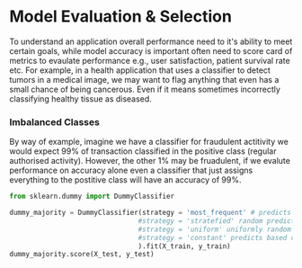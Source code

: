 # Model Evaluation & Selection

To understand an application overall performance need to it's ability to meet certain goals, while model accuracy is important often need to score card of metrics to 
evaulate performance e.g., user satisfaction, patient survival rate etc. For example, in a health application that uses a classifier to detect tumors in a medical image, 
we may want to flag anything that even has a small chance of being cancerous. Even if it means sometimes incorrectly classifying healthy tissue as diseased.

### Imbalanced Classes

By way of example, imagine we have a classifier for fraudulent actitivity we would expect 99% of transaction classified in the positive class (regular authorised 
activity). However, the other 1% may be fruadulent, if we evalute performance on accuracy alone even a classifier that just assigns everything to the postitive class 
will have an accuracy of 99%.

```python
from sklearn.dummy import DummyClassifier

dummy_majority = DummyClassifier(strategy = 'most_frequent' # predicts the most frequent label in training set
                                #strategy = 'stratefied' random predictions based on training set class distribution
                                #strategy = 'uniform' uniformly random predictions
                                #strategy = 'constant' predicts based on a constant label provided
                                ).fit(X_train, y_train)
dummy_majority.score(X_test, y_test)
```
